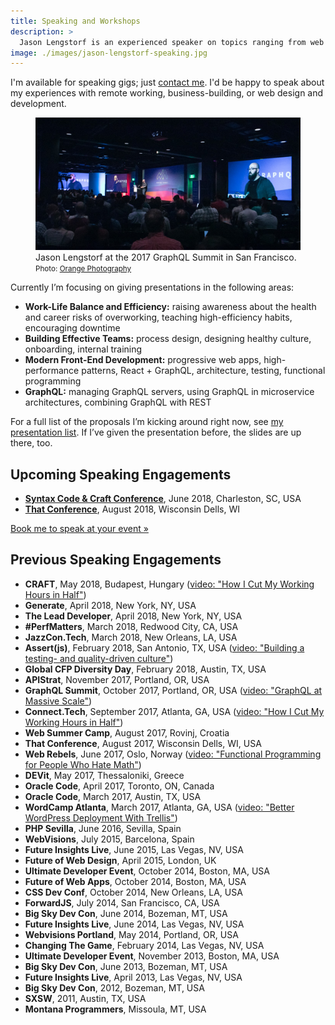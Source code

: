 ```yaml
---
title: Speaking and Workshops
description: >
  Jason Lengstorf is an experienced speaker on topics ranging from web design and development to happiness, work-life balance, and productivity.
image: ./images/jason-lengstorf-speaking.jpg
---
```


I'm available for speaking gigs; just [contact me](mailto:speaking@lengstorf.com?subject=Speaking+Inquiry). I'd be happy to speak about my experiences with remote working, business-building, or web design and development.

<figure class="figure figure--center">
  <img src="./images/jason-lengstorf-speaking.jpg" alt="Jason Lengstorf speaking at the GraphQL Summit, 2017." />
  <figcaption class="figure__caption">
    Jason Lengstorf at the 2017 GraphQL Summit in San Francisco.
    <small class="figure__attribution">
      Photo: 
      <a class="figure__attribution-link" 
         href="https://orangephotography.com/">
        Orange Photography
      </a>
    </small>
  </figcaption>
</figure>

Currently I’m focusing on giving presentations in the following areas:

-   **Work-Life Balance and Efficiency:** raising awareness about the health and career risks of overworking, teaching high-efficiency habits, encouraging downtime
-   **Building Effective Teams:** process design, designing healthy culture, onboarding, internal training
-   **Modern Front-End Development:** progressive web apps, high-performance patterns, React + GraphQL, architecture, testing, functional programming
-   **GraphQL:** managing GraphQL servers, using GraphQL in microservice architectures, combining GraphQL with REST

For a full list of the proposals I’m kicking around right now, see [my presentation list](https://github.com/jlengstorf/presentations). If I’ve given the presentation before, the slides are up there, too.

## Upcoming Speaking Engagements

-   [**Syntax Code & Craft Conference**](https://2018.syntaxcon.com/), June 2018, Charleston, SC, USA
-   [**That Conference**](https://www.thatconference.com/), August 2018, Wisconsin Dells, WI

<a href="mailto:speaking@lengstorf.com?subject=Speaking+Inquiry" class="btn btn--small">Book me to speak at your event »</a>

## Previous Speaking Engagements

-   **CRAFT**, May 2018, Budapest, Hungary ([video: "How I Cut My Working Hours in Half"](http://www.ustream.tv/recorded/114944097))
-   **Generate**, April 2018, New York, NY, USA
-   **The Lead Developer**, April 2018, New York, NY, USA
-   **#PerfMatters**, March 2018, Redwood City, CA, USA
-   **JazzCon.Tech**, March 2018, New Orleans, LA, USA
-   **Assert(js)**, February 2018, San Antonio, TX, USA ([video: "Building a testing- and quality-driven culture"](https://youtu.be/zqdCM8zR6Mc))
-   **Global CFP Diversity Day**, February 2018, Austin, TX, USA
-   **APIStrat**, November 2017, Portland, OR, USA
-   **GraphQL Summit**, October 2017, Portland, OR, USA ([video: "GraphQL at Massive Scale"](https://youtu.be/T3FbZsYXi50))
-   **Connect.Tech**, September 2017, Atlanta, GA, USA ([video: "How I Cut My Working Hours in Half"](https://www.recallact.com/presentation/how-i-cut-my-working-hours-half-and-somehow-managed-get-more-done))
-   **Web Summer Camp**, August 2017, Rovinj, Croatia
-   **That Conference**, August 2017, Wisconsin Dells, WI, USA
-   **Web Rebels**, June 2017, Oslo, Norway ([video: "Functional Programming for People Who Hate Math"](https://youtu.be/4WbpKSh0FWk?t=2h44m44s))
-   **DEVit**, May 2017, Thessaloniki, Greece
-   **Oracle Code**, April 2017, Toronto, ON, Canada
-   **Oracle Code**, March 2017, Austin, TX, USA
-   **WordCamp Atlanta**, March 2017, Atlanta, GA, USA ([video: "Better WordPress Deployment With Trellis"](http://wordpress.tv/2017/03/29/jason-lengstorf-wordpress-deployment-for-professionals-how-to-solve-the-problem-of-multiple-wordpress-installs-in-30-minutes-or-less/))
-   **PHP Sevilla**, June 2016, Sevilla, Spain
-   **WebVisions**, July 2015, Barcelona, Spain
-   **Future Insights Live**, June 2015, Las Vegas, NV, USA
-   **Future of Web Design**, April 2015, London, UK
-   **Ultimate Developer Event**, October 2014, Boston, MA, USA
-   **Future of Web Apps**, October 2014, Boston, MA, USA
-   **CSS Dev Conf**, October 2014, New Orleans, LA, USA
-   **ForwardJS**, July 2014, San Francisco, CA, USA
-   **Big Sky Dev Con**, June 2014, Bozeman, MT, USA
-   **Future Insights Live**, June 2014, Las Vegas, NV, USA
-   **Webvisions Portland**, May 2014, Portland, OR, USA
-   **Changing The Game**, February 2014, Las Vegas, NV, USA
-   **Ultimate Developer Event**, November 2013, Boston, MA, USA
-   **Big Sky Dev Con**, June 2013, Bozeman, MT, USA
-   **Future Insights Live**, April 2013, Las Vegas, NV, USA
-   **Big Sky Dev Con**, 2012, Bozeman, MT, USA
-   **SXSW**, 2011, Austin, TX, USA
-   **Montana Programmers**, Missoula, MT, USA
